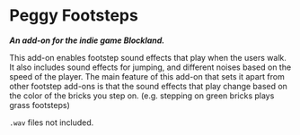 # Peggy Footsteps
**_An add-on for the indie game Blockland._**

This add-on enables footstep sound effects that play when the users walk.
It also includes sound effects for jumping, and different noises based on the speed of the player. 
The main feature of this add-on that sets it apart from other footstep add-ons is that the sound effects that play change based on the color of the bricks you step on. (e.g. stepping on green bricks plays grass footsteps)

`.wav` files not included.
